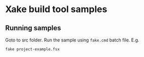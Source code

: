 # Xake build tool samples

## Running samples

Goto to src folder. Run the sample using `fake.cmd` batch file. E.g.

```
fake project-example.fsx
```
